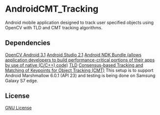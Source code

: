 # AndroidCMT_Tracking
Android mobile application designed to track user specified objects using OpenCV with TLD and CMT tracking algorithms.

## Dependencies

[OpenCV Android 3.1](http://opencv.org/downloads.html)
[Android Studio 2.1](https://developer.android.com/studio/index.html)
[Android NDK Bundle (allows application developers to build performance-critical portions of their apps by use of native (C/C++) code)](https://developer.android.com/ndk/downloads/index.html)
[TLD](http://www.gnebehay.com/tld/)
[Consensus-based Tracking and Matching of Keypoints for Object Tracking (CMT)](http://www.gnebehay.com/cmt/)
This setup is to support Android Marshmallow 6.0.1 (API 23) and testing is being done on Samsung Galaxy S7 edge.

## License
[GNU License](https://github.com/gentlespoon/rshell/blob/exec/LICENSE)
